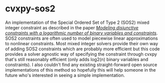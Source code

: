 # cvxpy-sos2
An implementation of the Special Ordered Set of Type 2 (SOS2) mixed integer constraint as described in the paper _[Modeling disjunctive constraints with a logarithmic number
of binary variables and constraints](https://juan-pablo-vielma.github.io/publications/Modeling-Disjunctive-Constraints-FULL.pdf)_. SOS2 constraints are often used to model piecewise linear approximations to nonlinear constraints. Most mixed integer solvers provide their own way of adding SOS2 constraints which are probably more efficient but this code provides a solver agnostic way of specifying the constraint through cvxpy that's still reasonably efficient (only adds log2(n) binary variables and constraints). I also couldn't find any existing straight-forward open source implementations of this method so hopefully this will help someone in the future who's interested in seeing a simple implementation. 
